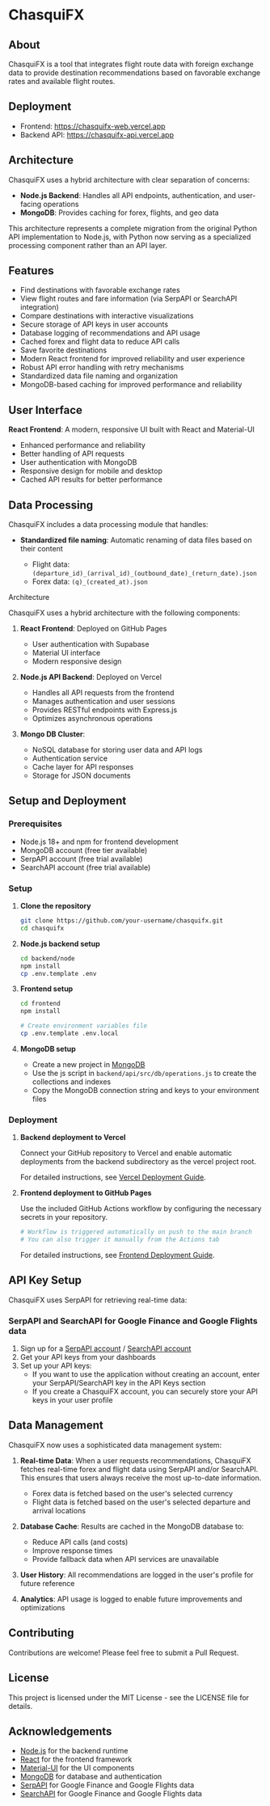 # ChasquiFX

## About

ChasquiFX is a tool that integrates flight route data with foreign exchange data to provide destination recommendations based on favorable exchange rates and available flight routes.

## Deployment

- Frontend: https://chasquifx-web.vercel.app
- Backend API: https://chasquifx-api.vercel.app

## Architecture

ChasquiFX uses a hybrid architecture with clear separation of concerns:

- **Node.js Backend**: Handles all API endpoints, authentication, and user-facing operations
- **MongoDB**: Provides caching for forex, flights, and geo data

This architecture represents a complete migration from the original Python API implementation to Node.js, with Python now serving as a specialized processing component rather than an API layer.

## Features

- Find destinations with favorable exchange rates
- View flight routes and fare information (via SerpAPI or SearchAPI integration)
- Compare destinations with interactive visualizations
- Secure storage of API keys in user accounts
- Database logging of recommendations and API usage
- Cached forex and flight data to reduce API calls
- Save favorite destinations
- Modern React frontend for improved reliability and user experience
- Robust API error handling with retry mechanisms
- Standardized data file naming and organization
- MongoDB-based caching for improved performance and reliability

## User Interface

**React Frontend**: A modern, responsive UI built with React and Material-UI

- Enhanced performance and reliability
- Better handling of API requests
- User authentication with MongoDB
- Responsive design for mobile and desktop
- Cached API results for better performance

## Data Processing

ChasquiFX includes a data processing module that handles:

- **Standardized file naming**: Automatic renaming of data files based on their content

  - Flight data: `(departure_id)_(arrival_id)_(outbound_date)_(return_date).json`
  - Forex data: `(q)_(created_at).json`

Architecture

ChasquiFX uses a hybrid architecture with the following components:

1. **React Frontend**: Deployed on GitHub Pages

   - User authentication with Supabase
   - Material UI interface
   - Modern responsive design

2. **Node.js API Backend**: Deployed on Vercel

   - Handles all API requests from the frontend
   - Manages authentication and user sessions
   - Provides RESTful endpoints with Express.js
   - Optimizes asynchronous operations

3. **Mongo DB Cluster**:
   - NoSQL database for storing user data and API logs
   - Authentication service
   - Cache layer for API responses
   - Storage for JSON documents

## Setup and Deployment

### Prerequisites

- Node.js 18+ and npm for frontend development
- MongoDB account (free tier available)
- SerpAPI account (free trial available)
- SearchAPI account (free trial available)

### Setup

1. **Clone the repository**

   ```bash
   git clone https://github.com/your-username/chasquifx.git
   cd chasquifx
   ```

2. **Node.js backend setup**

   ```bash
   cd backend/node
   npm install
   cp .env.template .env
   ```

3. **Frontend setup**

   ```bash
   cd frontend
   npm install

   # Create environment variables file
   cp .env.template .env.local
   ```

4. **MongoDB setup**

   - Create a new project in [MongoDB](https://www.mongodb.com/)
   - Use the js script in `backend/api/src/db/operations.js` to create the collections and indexes
   - Copy the MongoDB connection string and keys to your environment files

### Deployment

1. **Backend deployment to Vercel**

   Connect your GitHub repository to Vercel and enable automatic deployments from the backend subdirectory as the vercel project root.

   For detailed instructions, see [Vercel Deployment Guide](backend/api/docs/vercel-deployment-guide.md).

2. **Frontend deployment to GitHub Pages**

   Use the included GitHub Actions workflow by configuring the necessary secrets in your repository.

   ```bash
   # Workflow is triggered automatically on push to the main branch
   # You can also trigger it manually from the Actions tab
   ```

   For detailed instructions, see [Frontend Deployment Guide](docs/frontend-deployment-guide.md).

## API Key Setup

ChasquiFX uses SerpAPI for retrieving real-time data:

### SerpAPI and SearchAPI for Google Finance and Google Flights data

1. Sign up for a [SerpAPI account](https://serpapi.com/users/sign_up) / [SearchAPI account](https://searchapi.io/signup)
2. Get your API keys from your dashboards
3. Set up your API keys:
   - If you want to use the application without creating an account, enter your SerpAPI/SearchAPI key in the API Keys section
   - If you create a ChasquiFX account, you can securely store your API keys in your user profile

## Data Management

ChasquiFX now uses a sophisticated data management system:

1. **Real-time Data**: When a user requests recommendations, ChasquiFX fetches real-time forex and flight data using SerpAPI and/or SearchAPI. This ensures that users always receive the most up-to-date information.

   - Forex data is fetched based on the user's selected currency
   - Flight data is fetched based on the user's selected departure and arrival locations

2. **Database Cache**: Results are cached in the MongoDB database to:

   - Reduce API calls (and costs)
   - Improve response times
   - Provide fallback data when API services are unavailable

3. **User History**: All recommendations are logged in the user's profile for future reference

4. **Analytics**: API usage is logged to enable future improvements and optimizations

## Contributing

Contributions are welcome! Please feel free to submit a Pull Request.

## License

This project is licensed under the MIT License - see the LICENSE file for details.

## Acknowledgements

- [Node.js](https://nodejs.org/) for the backend runtime
- [React](https://reactjs.org/) for the frontend framework
- [Material-UI](https://mui.com/) for the UI components
- [MongoDB](https://www.mongodb.com/) for database and authentication
- [SerpAPI](https://serpapi.com/) for Google Finance and Google Flights data
- [SearchAPI](https://searchapi.io/) for Google Finance and Google Flights data
